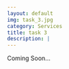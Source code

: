 ```yaml
---
layout: default
img: task_3.jpg
category: Services
title: task 3
description: |
---
```

Coming Soon...